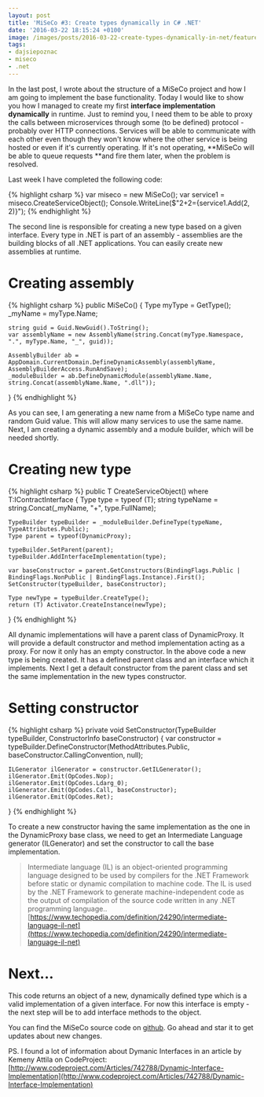```yaml
---
layout: post
title: 'MiSeCo #3: Create types dynamically in C# .NET'
date: '2016-03-22 18:15:24 +0100'
image: /images/posts/2016-03-22-create-types-dynamically-in-net/featured.jpg
tags:
- dajsiepoznac
- miseco
- .net
---
```

In the last post, I wrote about the structure of a MiSeCo project and how I am going to implement the base functionality. Today I would like to show you how I managed to create my first **interface implementation dynamically** in runtime. Just to remind you, I need them to be able to proxy the calls between microservices through some (to be defined) protocol - probably over HTTP connections. Services will be able to communicate with each other even though they won't know where the other service is being hosted or even if it's currently operating. If it's not operating, **MiSeCo will be able to queue requests **and fire them later, when the problem is resolved.

Last week I have completed the following code:

{% highlight csharp %}
var miseco = new MiSeCo();
var service1 = miseco.CreateServiceObject();
Console.WriteLine($"2+2={service1.Add(2, 2)}");
{% endhighlight %}

The second line is responsible for creating a new type based on a given interface. Every type in .NET is part of an assembly - assemblies are the building blocks of all .NET applications. You can easily create new assemblies at runtime.

# Creating assembly

{% highlight csharp %}
public MiSeCo()
{
    Type myType = GetType();
    _myName = myType.Name;

    string guid = Guid.NewGuid().ToString();
    var assemblyName = new AssemblyName(string.Concat(myType.Namespace, ".", myType.Name, "_", guid));

    AssemblyBuilder ab = AppDomain.CurrentDomain.DefineDynamicAssembly(assemblyName, AssemblyBuilderAccess.RunAndSave);
    _moduleBuilder = ab.DefineDynamicModule(assemblyName.Name, string.Concat(assemblyName.Name, ".dll"));
}
{% endhighlight %}

As you can see, I am generating a new name from a MiSeCo type name and random Guid value. This will allow many services to use the same name. Next, I am creating a dynamic assembly and a module builder, which will be needed shortly.

# Creating new type

{% highlight csharp %}
public T CreateServiceObject() where T:IContractInterface
{
    Type type = typeof (T);
    string typeName = string.Concat(_myName, "+", type.FullName);

    TypeBuilder typeBuilder = _moduleBuilder.DefineType(typeName, TypeAttributes.Public);
    Type parent = typeof(DynamicProxy);

    typeBuilder.SetParent(parent);
    typeBuilder.AddInterfaceImplementation(type);

    var baseConstructor = parent.GetConstructors(BindingFlags.Public | BindingFlags.NonPublic | BindingFlags.Instance).First();
    SetConstructor(typeBuilder, baseConstructor);

    Type newType = typeBuilder.CreateType();
    return (T) Activator.CreateInstance(newType);
}
{% endhighlight %}

All dynamic implementations will have a parent class of DynamicProxy. It will provide a default constructor and method implementation acting as a proxy. For now it only has an empty constructor. In the above code a new type is being created. It has a defined parent class and an interface which it implements. Next I get a default constructor from the parent class and set the same implementation in the new types constructor.

# Setting constructor

{% highlight csharp %}
private void SetConstructor(TypeBuilder typeBuilder, ConstructorInfo baseConstructor)
{
    var constructor = typeBuilder.DefineConstructor(MethodAttributes.Public, baseConstructor.CallingConvention, null);

    ILGenerator ilGenerator = constructor.GetILGenerator();
    ilGenerator.Emit(OpCodes.Nop);
    ilGenerator.Emit(OpCodes.Ldarg_0);
    ilGenerator.Emit(OpCodes.Call, baseConstructor);
    ilGenerator.Emit(OpCodes.Ret);
}
{% endhighlight %}

To create a new constructor having the same implementation as the one in the DynamicProxy base class, we need to get an Intermediate Language generator (ILGenerator) and set the constructor to call the base implementation.

> Intermediate language (IL) is an object-oriented programming language designed to be used by compilers for the .NET Framework before static or dynamic compilation to machine code. The IL is used by the .NET Framework to generate machine-independent code as the output of compilation of the source code written in any .NET programming language..
> [https://www.techopedia.com/definition/24290/intermediate-language-il-net](https://www.techopedia.com/definition/24290/intermediate-language-il-net)

# Next...
This code returns an object of a new, dynamically defined type which is a valid implementation of a given interface. For now this interface is empty - the next step will be to add interface methods to the object.

You can find the MiSeCo source code on [github](https://github.com/mdymel/miseco). Go ahead and star it to get updates about new changes.

PS. I found a lot of information about Dymanic Interfaces in an article by Kemeny Attila on CodeProject: [http://www.codeproject.com/Articles/742788/Dynamic-Interface-Implementation](http://www.codeproject.com/Articles/742788/Dynamic-Interface-Implementation)
